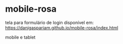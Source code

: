 # mobile-rosa

tela para formulário de login disponível em: https://danigaspariam.github.io/mobile-rosa/index.html

mobile e tablet
